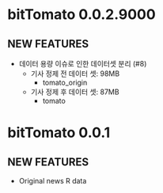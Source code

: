 # bitTomato 0.0.2.9000

## NEW FEATURES

* 데이터 용량 이슈로 인한 데이터셋 분리 (#8)
    - 기사 정제 전 데이터 셋: 98MB
        - tomato_origin
    - 기사 정제 후 데이터 셋: 87MB
        - tomato

# bitTomato 0.0.1

## NEW FEATURES

* Original news R data

  
